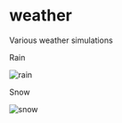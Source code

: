 # weather

Various weather simulations

Rain

![rain](https://i.imgur.com/Uk61Df9.jpg)

Snow

![snow](https://i.imgur.com/uY7m9hd.jpg)
